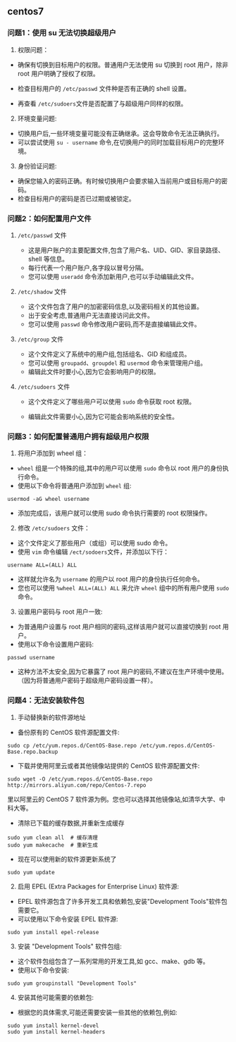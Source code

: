 ## centos7 

### 问题1：使用 su 无法切换超级用户

1. 权限问题：

- 确保有切换到目标用户的权限。普通用户无法使用 su 切换到 root 用户，除非 root 用户明确了授权了权限。
- 检查目标用户的 `/etc/passwd` 文件种是否有正确的 shell 设置。

- 再查看 `/etc/sudoers`文件是否配置了与超级用户同样的权限。

2. 环境变量问题:

- 切换用户后,一些环境变量可能没有正确继承。这会导致命令无法正确执行。
- 可以尝试使用 `su - username` 命令,在切换用户的同时加载目标用户的完整环境。

3. 身份验证问题:

- 确保您输入的密码正确。有时候切换用户会要求输入当前用户或目标用户的密码。
- 检查目标用户的密码是否已过期或被锁定。



### 问题2：如何配置用户文件

1. `/etc/passwd` 文件

   - 这是用户账户的主要配置文件,包含了用户名、UID、GID、家目录路径、shell 等信息。
   - 每行代表一个用户账户,各字段以冒号分隔。
   - 您可以使用 `useradd` 命令添加新用户,也可以手动编辑此文件。

2. `/etc/shadow` 文件

   - 这个文件包含了用户的加密密码信息,以及密码相关的其他设置。
   - 出于安全考虑,普通用户无法直接访问此文件。
   - 您可以使用 `passwd` 命令修改用户密码,而不是直接编辑此文件。

3. `/etc/group` 文件

   - 这个文件定义了系统中的用户组,包括组名、GID 和组成员。
   - 您可以使用 `groupadd`、`groupdel` 和 `usermod` 命令来管理用户组。
   - 编辑此文件时要小心,因为它会影响用户的权限。

4. `/etc/sudoers` 文件

   - 这个文件定义了哪些用户可以使用 `sudo` 命令获取 root 权限。

   - 编辑此文件需要小心,因为它可能会影响系统的安全性。

     



### 问题3：如何配置普通用户拥有超级用户权限

1. 将用户添加到 wheel 组：

- `wheel` 组是一个特殊的组,其中的用户可以使用 `sudo` 命令以 root 用户的身份执行命令。
- 使用以下命令将普通用户添加到 `wheel` 组:

```shell
usermod -aG wheel username
```

- 添加完成后，该用户就可以使用 sudo 命令执行需要的 root 权限操作。

2. 修改 `/etc/sudoers` 文件：

- 这个文件定义了那些用户（或组）可以使用 sudo 命令。
- 使用 `vim` 命令编辑 `/ect/sodoers`文件，并添加以下行：

```shell
username ALL=(ALL) ALL
```

- 这样就允许名为 `username` 的用户以 root 用户的身份执行任何命令。
- 您也可以使用 `%wheel ALL=(ALL) ALL` 来允许 `wheel` 组中的所有用户使用 `sudo` 命令。

3. 设置用户密码与 root 用户一致:

- 为普通用户设置与 root 用户相同的密码,这样该用户就可以直接切换到 root 用户。
- 使用以下命令设置用户密码:

```shell
passwd username
```

- 这种方法不太安全,因为它暴露了 root 用户的密码,不建议在生产环境中使用。（因为将普通用户密码于超级用户密码设置一样）。



### 问题4：无法安装软件包

1. 手动替换新的软件源地址

- 备份原有的 CentOS 软件源配置文件:

```shell
sudo cp /etc/yum.repos.d/CentOS-Base.repo /etc/yum.repos.d/CentOS-Base.repo.backup
```

- 下载并使用阿里云或者其他镜像站提供的 CentOS 软件源配置文件:

```shell
sudo wget -O /etc/yum.repos.d/CentOS-Base.repo http://mirrors.aliyun.com/repo/Centos-7.repo
```

里以阿里云的 CentOS 7 软件源为例。您也可以选择其他镜像站,如清华大学、中科大等。

- 清除已下载的缓存数据,并重新生成缓存

```shell
sudo yum clean all  # 缓存清理
sudo yum makecache	# 重新生成
```

- 现在可以使用新的软件源更新系统了

```shell
sudo yum update
```

2. 启用 EPEL (Extra Packages for Enterprise Linux) 软件源:

- EPEL 软件源包含了许多开发工具和依赖包,安装"Development Tools"软件包需要它。
- 可以使用以下命令安装 EPEL 软件源:

```shell
sudo yum install epel-release
```

3. 安装 "Development Tools" 软件包组:

- 这个软件包组包含了一系列常用的开发工具,如 gcc、make、gdb 等。
- 使用以下命令安装:

```shell
sudo yum groupinstall "Development Tools"
```

4. 安装其他可能需要的依赖包:

- 根据您的具体需求,可能还需要安装一些其他的依赖包,例如:

```shell
sudo yum install kernel-devel
sudo yum install kernel-headers
```


